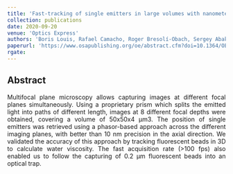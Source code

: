 ```yaml
---
title: 'Fast-tracking of single emitters in large volumes with nanometer precision'
collection: publications
date: 2020-09-20
venue: 'Optics Express'
authors: 'Boris Louis, Rafael Camacho, Roger Bresolí-Obach, Sergey Abakumov, Johannes Vandaele, Tetsuhiro Kudo, Hiroshi Masuhara, Ivan Scheblykin, Johan Hofkens, and Susana Rocha'
paperurl: 'https://www.osapublishing.org/oe/abstract.cfm?doi=10.1364/OE.401557'
rgate:
---
```


<h2> Abstract </h2>
<p align= "justify">
Multifocal plane microscopy allows capturing images at different focal planes simultaneously. Using a proprietary prism which splits the emitted light into paths of different length, images at 8 different focal depths were obtained, covering a volume of 50x50x4 μm3. The position of single emitters was retrieved using a phasor-based approach across the different imaging planes, with better than 10 nm precision in the axial direction. We validated the accuracy of this approach by tracking fluorescent beads in 3D to calculate water viscosity. The fast acquisition rate (>100 fps) also enabled us to follow the capturing of 0.2 μm fluorescent beads into an optical trap.
